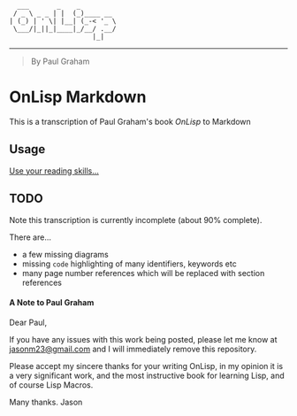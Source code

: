       ___       _    _
     / _ \ _ _ | |  (_)____ __
    | (_) | ' \| |__| (_-< '_ \
     \___/|_||_|____|_/__/ .__/
                         |_|


---

> By Paul Graham

# OnLisp Markdown

This is a transcription of Paul Graham's book _OnLisp_ to Markdown

## Usage

[Use your reading skills...](onlisp.md)


## TODO

Note this transcription is currently incomplete (about 90% complete).

There are...

* a few missing diagrams
* missing `code` highlighting of many identifiers, keywords etc
* many page number references which will be replaced with section references

#### A Note to Paul Graham

Dear Paul,

If you have any issues with this work being posted, please let me know
at jasonm23@gmail.com and I will immediately remove this repository.

Please accept my sincere thanks for your writing OnLisp, in my opinion
it is a very significant work, and the most instructive book for
learning Lisp, and of course Lisp Macros.

Many thanks.
Jason
